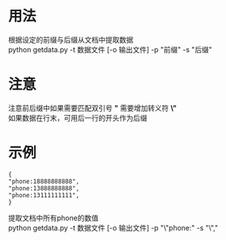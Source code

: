 # 用法
根据设定的前缀与后缀从文档中提取数据    
python getdata.py -t 数据文件 [-o 输出文件] -p "前缀" -s "后缀"    

# 注意
注意前后缀中如果需要匹配双引号 **\"** 需要增加转义符 **\\\"**    
如果数据在行末，可用后一行的开头作为后缀  

# 示例
    {
    "phone:18888888888",
    "phone:13888888888",
    "phone:13111111111",
    }

提取文档中所有phone的数值    
python getdata.py -t 数据文件 [-o 输出文件] -p \"\\\"phone:\" -s \"\\\",\"    
